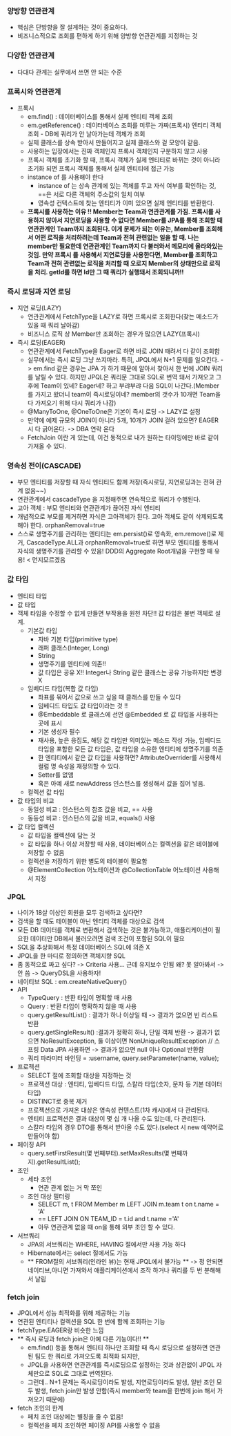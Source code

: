 ### 양방향 연관관계
* 핵심은 단방향을 잘 설계하는 것이 중요하다.
* 비즈니스적으로 조회를 편하게 하기 위해 양방향 연관관계를 지정하는 것

### 다양한 연관관계
* 다대다 관계는 실무에서 쓰면 안 되는 수준

### 프록시와 연관관계
* 프록시
  * em.find() : 데이터베이스를 통해서 실제 엔티티 객체 조회
  * em.getReference() : 데이터베이스 조회를 미루는 가짜(프록시) 엔티티 객체 조회 - DB에 쿼리가 안 날아가는데 객체가 조회
  * 실제 클래스를 상속 받아서 만들어지고 실제 클래스와 겉 모양이 같음.
  * 사용하는 입장에서는 진짜 객체인지 프록시 객체인지 구분하지 않고 사용
  * 프록시 객체를 초기화 할 때, 프록시 객체가 실제 엔티티로 바뀌는 것이 아니라 초기화 되면 프록시 객체를 통해서 실제 엔티티에 접근 가능
  * instance of 를 사용해야 한다
    * instance of 는 상속 관계에 있는 객체를 두고 자식 여부를 확인하는 것, ==은 서로 다른 객체의 주소값의 일치 여부
    * 영속성 컨텍스트에 찾는 엔티티가 이미 있으면 실제 엔티티를 반환한다.
  * **프록시를 사용하는 이유 !! Member는 Team과 연관관계를 가짐. 프록시를 사용하지 않아서 지연로딩을 사용할 수 없다면 Member를 JPA를 통해 조회할 때 연관관계인 Team까지 조회된다.
이게 문제가 되는 이유는, Member를 조회해서 어떤 로직을 처리하려는데 Team과 전혀 관련없는 일을 할 때. 나는 member만 필요한데 연관관계인 Team까지 다 불러와서 메모리에 올라와있는 것임. 만약 프록시
를 사용해서 지연로딩을 사용한다면, Member를 조회하고 Team과 전혀 관련없는 로직을 처리할 때 오로지 Member의 상태만으로 로직을 처리. getId를 하면 Id만 그 때 쿼리가 실행돼서 조회되니까!!**

### 즉시 로딩과 지연 로딩
* 지연 로딩(LAZY)
  * 연관관계에서 FetchType을 LAZY로 하면 프록시로 조회한다(찾는 메소드가 있을 때 쿼리 날아감)
  * 비즈니스 로직 상 Member만 조회하는 경우가 많으면 LAZY(프록시)
* 즉시 로딩(EAGER)
  * 연관관계에서 FetchType을 Eager로 하면 바로 JOIN 때려서 다 같이 조회함
  * 실무에서는 즉시 로딩 그냥 쓰지마라. 특히, JPQL에서 N+1 문제를 일으킨다. -> em.find 같은 경우는 JPA 가 하기 때문에 알아서 찾아서 한 번에 JOIN 쿼리를 날릴 수 있다.
하지만 JPQL은 쿼리문 그대로 SQL로 번역 돼서 가져오고 그 후에 Team이 있네? Eager네? 하고 부랴부랴 다음 SQL이 나간다.(Member를 가지고 왔더니 team이 즉시로딩이네? member의 갯수가 10개면 Team을 다 가져오기 위해 다시 쿼리가 나감)
  * @ManyToOne, @OneToOne은 기본이 즉시 로딩 -> LAZY로 설정
  * 만약에 예제 규모의 JOIN이 아니라 5개, 10개가 JOIN 걸려 있으면? EAGER 시 다 긁어온다. -> DBA 연락 온다
  * FetchJoin 이란 게 있는데, 이건 동적으로 내가 원하는 타이밍에만 바로 같이 가져올 수 있다.

### 영속성 전이(CASCADE)
* 부모 엔티티를 저장할 때 자식 엔티티도 함께 저장(즉시로딩, 지연로딩과는 전혀 관계 없음~~)
* 연관관계에서 cascadeType 을 지정해주면 연속적으로 쿼리가 수행된다.
* 고아 객체 : 부모 엔티티와 연관관계가 끊어진 자식 엔티티
* 개념적으로 부모를 제거하면 자식은 고아객체가 된다. 고아 객체도 같이 삭제되도록 해야 한다. orphanRemoval=true
* 스스로 생명주기를 관리하는 엔티티는 em.persist()로 영속화, em.remove()로 제거, CascadeType.ALL과 orphanRemoval=true로 하면 부모 엔티티를 통해서 자식의 생명주기를 관리할 수 있음!
DDD의 Aggregate Root개념을 구현할 때 유용! < 먼지모르겠음 

### 값 타입
* 엔티티 타입
* 값 타입
* 객체 타입을 수정할 수 없게 만들면 부작용을 원천 차단!! 값 타입은 불변 객체로 설계.
  * 기본값 타입
    * 자바 기본 타입(primitive type)
    * 래퍼 클래스(Integer, Long)
    * String
    * 생명주기를 엔티티에 의존!!
    * 값 타입은 공유 X!! Integer나 String 같은 클래스는 공유 가능하지만 변경 X
  * 임베디드 타입(복합 값 타입)
    * 좌표를 묶어서 값으로 쓰고 싶을 때 클래스를 만들 수 있다
    * 임베디드 타입도 값 타입이라는 것 !!
    * @Embeddable 로 클래스에 선언 @Embedded 로 값 타입을 사용하는 곳에 표시
    * 기본 생성자 필수
    * 재사용, 높은 응집도, 해당 값 타입만 의미있는 메소드 작성 가능, 임베디드 타입을 포함한 모든 값 타입은, 값 타입을 소유한 엔티티에 생명주기를 의존
    * 한 엔티티에서 같은 값 타입을 사용하면? AttributeOverrider를 사용해서 컬럼 명 속성을 재정의할 수 있다.
    * Setter를 없앰
    * 혹은 아예 새로 newAddress 인스턴스를 생성해서 값을 집어 넣음.
  * 컬렉션 값 타입
* 값 타입의 비교
  * 동일성 비교 : 인스턴스의 참조 값을 비교, == 사용
  * 동등성 비교 : 인스턴스의 값을 비교, equals() 사용
* 값 타입 컬렉션
  * 값 타입을 컬렉션에 담는 것
  * 값 타입을 하나 이상 저장할 때 사용, 데이터베이스는 컬렉션을 같은 테이블에 저장할 수 없음
  * 컬렉션을 저장하기 위한 별도의 테이블이 필요함
  * @ElementCollection 어노테이션과 @CollectionTable 어노테이션 사용해서 지정

### JPQL
* 나이가 18살 이상인 회원을 모두 검색하고 싶다면?
* 검색을 할 때도 테이블이 아닌 엔티티 객체를 대상으로 검색
* 모든 DB 데이터를 객체로 변환해서 검색하는 것은 불가능하고, 애플리케이션이 필요한 데이터만 DB에서 불러오려면 검색 조건이 포함된 SQL이 필요
* SQL을 추상화해서 특정 데이터베이스 SQL에 의존 X
* JPQL을 한 마디로 정의하면 객체지향 SQL
* 좀 동적으로 짜고 싶다? -> Criteria 사용... 근데 유지보수 안됨 왜? 못 알아봐서 -> 안 씀 -> QueryDSL을 사용하자!
* 네이티브 SQL : em.createNativeQuery()
* API
  * TypeQuery : 반환 타입이 명확할 때 사용
  * Query : 반환 타입이 명확하지 않을 때 사용
  * query.getResultList() : 결과가 하나 이상일 때 -> 결과가 없으면 빈 리스트 반환  
  * query.getSingleResult() :결과가 정확히 하나, 단일 객체 반환 -> 결과가 없으면 NoResultException, 둘 이상이면 NonUniqueResultException // 스프링 Data JPA 사용하면 -> 결과가 없으면 null 이나 Optional 반환함
  * 쿼리 파라미터 바인딩 = :username, query.setParameter(name, value);
* 프로젝션
  * SELECT 절에 조회할 대상을 지정하는 것
  * 프로젝션 대상 : 엔티티, 임베디드 타입, 스칼라 타입(숫자, 문자 등 기본 데이터 타입)
  * DISTINCT로 중복 제거  
  * 프로젝션으로 가져온 대상은 영속성 컨텐스트(1차 캐시)에서 다 관리된다.
  * 엔티티 프로젝션은 결과 대상이 몇 십 개 나올 수도 있는데, 다 관리된다.
  * 스칼라 타입의 경우 DTO를 통해서 받아올 수도 있다.(select 시 new 예약어로 만들어야 함)
* 페이징 API
  * query.setFirstResult(몇 번째부터).setMaxResults(몇 번째까지).getResultList();
* 조인
  * 세타 조인
    * 연관 관계 없는 거 막 쪼인
  * 조인 대상 필터링
    * SELECT m, t FROM Member m LEFT JOIN m.team t on t.name = 'A'
    * == LEFT JOIN ON TEAM_ID = t.id and t.name ='A'
    * 아무 연관관계 없을 때 on을 통해 외부 조인 할 수 있다.
* 서브쿼리
  * JPA의 서브쿼리는 WHERE, HAVING 절에서만 사용 가능 하다
  * Hibernate에서는 select 절에서도 가능
  * ** FROM절의 서브쿼리(인라인 뷰)는 현재 JPQL에서 불가능 ** -> 정 안되면 네이티브,아니면 가져와서 애플리케이션에서 조작 하거나 쿼리를 두 번 분해해서 날림

### fetch join
* JPQL에서 성능 최적화를 위해 제공하는 기능
* 연관된 엔티티나 컬렉션을 SQL 한 번에 함께 조회하는 기능
* fetchType.EAGER랑 비슷한 느낌
* ** 즉시 로딩과 fetch join은 아예 다른 기능이다!! **
  * em.find() 등을 통해서 엔티티 하나만 조회할 때 즉시 로딩으로 설정하면 연관된 팀도 한 쿼리로 가져오도록 최적화 되지만, 
  * JPQL을 사용하면 연관관계를 즉시로딩으로 설정하는 것과 상관없이 JPQL 자체만으로 SQL로 그대로 번역된다.
  * 그런데.. N+1 문제는 즉시로딩이라도 발생, 지연로딩이라도 발생, 일반 조인 모두 발생, fetch join만 발생 안함(즉시 member와 team을 한번에 join 해서 가져오기 때문에)
* fetch 조인의 한계
  * 페치 조인 대상에는 별칭을 줄 수 없음!
  * 컬렉션을 페치 조인하면 페이징 API를 사용할 수 없음